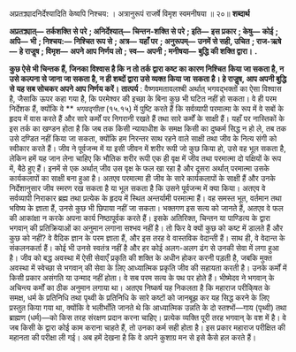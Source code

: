  

अप्रतक्र्यादनिर्देश्यादिति केष्वपि निश्चय: । अत्रानुरूपं राजर्षे विमृश स्वमनीषया ॥ २०॥ **शब्दार्थ** 

**अप्रतक्र्यात्—** **तर्कशक्ति से परे** **; अनिर्देश्यात्—** **चिन्तन-शक्ति से परे** **; इति—** **इस प्रकार** **; केषु—** **कोई** **; अपि—** **भी** **; निश्चय:—** **निश्चित रूप से** **; अत्र—** **यहाँ पर** **; अनुरूपम्—** **उनमें से सही, उचित** **; राज-ऋषे—** **हे राजॢष** **; विमृश—** **अपने आप निर्णय लो** **;** **स्व—** **अपनी** **; मनीषया—** **बुद्धि की शक्ति द्वारा।** **.** 

**कुछ ऐसे भी चिन्तक हैं, जिनका विश्वास है कि न तो तर्क द्वारा कष्ट का कारण निश्चित** **किया जा सकता है, न उसे कल्पना से जाना जा सकता है, न ही शब्दों द्वारा उसे व्यक्त किया जा** **सकता है। हे राजॢष, आप अपनी बुद्धि से यह सब सोचकर अपने आप निर्णय करें।** **तात्पर्य** : वैष्णवमतावलश्बी अर्थात् भगवद्भक्तों का ऐसा विश्वास है, जैसाकि ऊपर कहा गया है, कि परमेश्वर की इच्छा के बिना कुछ भी घटित नहीं हो सकता। वे ही परम निर्देशक हैं, क्योंकि वे ** *भगवद्गीता* (१५.१५) में पुष्टि करते हैं कि सर्वव्यापी परमात्मा के रूप में वे सबों के हृदय में वास करते हैं और सारे कर्मों पर निगरानी रखते हैं तथा सारे कर्मों के साक्षी हैं। यहाँ पर नास्तिकों के इस तर्क का खण्डन होता है कि जब तक किसी न्यायाधीश के समक्ष किसी का दुष्कर्म सिद्ध न हो ले, तब तक उसे दण्डित नहीं किया जा सकता, क्योंकि हम निरन्तर साथ रहने वाले साक्षी तथा जीव के नित्य संगी को स्वीकार करते हैं। जीव ने पूर्वजन्म में या इसी जीवन में शरीर रूपी जो कुछ किया हो, उसे वह भूल सकता है, लेकिन हमें यह जान लेना चाहिए कि भौतिक शरीर रूपी एक ही वृक्ष में जीव तथा परमात्मा दो पक्षियों के रूप में, बैठे हुए हैं। इनमें से एक अर्थात् जीव उस वृक्ष के फल खा रहा है और दूसरा अर्थात् परमात्मा उसके कार्यकलापों का साक्षी बना हुआ है। अतएव परमात्मा ही जीव के सारे कार्यकलापों के साक्षी हैं और उनके निर्देशानुसार जीव स्मरण रख सकता है या भूल सकता है कि उसने पूर्वजन्म में क्या किया। अतएव वे सर्वव्यापी निराकार ब्रह्म तथा प्रत्येक के हृदय में स्थित अन्तर्यामी परमात्मा हैं। वह समस्त भूत, वर्तमान तथा भविष्य के ज्ञाता हैं, उनसे कुछ भी छिपाया नहीं जा सकता। भक्तगण इस सत्य को जानते हैं, अतएव वे फल की आकांक्षा न करके अपना कार्य निष्ठापूर्वक करते हैं। इसके अतिरिक्त, चिन्तन या पाण्डित्य के द्वारा भगवान् की प्रतिक्रियाओं का अनुमान लगाना सश्भव नहीं है। तो फिर वे क्यों कुछ को कष्ट में डालते हैं और कुछ को नहीं? वे वैदिक ज्ञान के परम ज्ञाता हैं, और इस तरह वे वास्तविक वेदान्ती हैं। साथ ही, वे वेदान्त के संकलनकर्ता हैं। कोई भी उनसे स्वतंत्र नहीं है और हर कोई अलग-अलग ढंग से उनकी सेवा में लगा हुआ है। जीव को बद्ध अवस्था में ऐसी सेवाएँ प्रकृति की शक्ति के अधीन होकर करनी पड़ती है, जबकि मुक्त अवस्था में स्वेच्छा से भगवान् की सेवा के लिए आध्यात्मिक प्रकृति जीव की सहायता करती है। उनके कर्मों में किसी प्रकार असंगति या उन्माद नहीं होता। वे सब परम सत्य के पथ पर होते हैं। भीष्मेदव ने भगवान् के अचिन्त्य कर्मों का ठीक अनुमान लगाया था। अतएव निष्कर्ष यह निकलता है कि महाराज परीकि्षत के समक्ष, धर्म के प्रतिनिधि तथा पृथ्वी के प्रतिनिधि के सारे कष्टों को जानबूझ कर यह सिद्ध करने के लिए प्रस्तुत किया गया था, क्योंकि वे भलीभाँति जानते थे कि आध्यात्मिक उन्नति के दो स्तश्भों—गाय (पृथ्वी) तथा ब्राह्मण (धर्म)—को किस तरह संरक्षण प्रदान करना चाहिए। प्रत्येक व्यक्ति पूरी तरह भगवान् के वश में है। वे जब किसी के द्वारा कोई काम कराना चाहते हैं, तो उनका कर्म सही होता है। इस प्रकार महाराज परीक्षित की महानता की परीक्षा ली गई। अब हमें देखना है कि वे अपने कुशाग्र मन से इसे कैसे हल करते हैं। 